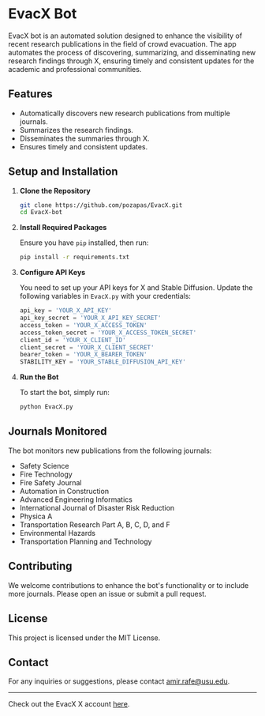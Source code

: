 
# EvacX Bot

EvacX bot is an automated solution designed to enhance the visibility of recent research publications in the field of crowd evacuation. The app automates the process of discovering, summarizing, and disseminating new research findings through X, ensuring timely and consistent updates for the academic and professional communities.

## Features

- Automatically discovers new research publications from multiple journals.
- Summarizes the research findings.
- Disseminates the summaries through X.
- Ensures timely and consistent updates.

## Setup and Installation

1. **Clone the Repository**

   ```bash
   git clone https://github.com/pozapas/EvacX.git
   cd EvacX-bot
   ```

2. **Install Required Packages**

   Ensure you have `pip` installed, then run:

   ```bash
   pip install -r requirements.txt
   ```

3. **Configure API Keys**

   You need to set up your API keys for X and Stable Diffusion. Update the following variables in `EvacX.py` with your credentials:

   ```python
   api_key = 'YOUR_X_API_KEY'
   api_key_secret = 'YOUR_X_API_KEY_SECRET'
   access_token = 'YOUR_X_ACCESS_TOKEN'
   access_token_secret = 'YOUR_X_ACCESS_TOKEN_SECRET'
   client_id = 'YOUR_X_CLIENT_ID'
   client_secret = 'YOUR_X_CLIENT_SECRET'
   bearer_token = 'YOUR_X_BEARER_TOKEN'
   STABILITY_KEY = 'YOUR_STABLE_DIFFUSION_API_KEY'
   ```

4. **Run the Bot**

   To start the bot, simply run:

   ```bash
   python EvacX.py
   ```

## Journals Monitored

The bot monitors new publications from the following journals:

- Safety Science
- Fire Technology
- Fire Safety Journal
- Automation in Construction
- Advanced Engineering Informatics
- International Journal of Disaster Risk Reduction
- Physica A
- Transportation Research Part A, B, C, D, and F
- Environmental Hazards
- Transportation Planning and Technology

## Contributing

We welcome contributions to enhance the bot's functionality or to include more journals. Please open an issue or submit a pull request.

## License

This project is licensed under the MIT License.

## Contact

For any inquiries or suggestions, please contact amir.rafe@usu.edu.

---

Check out the EvacX X account [here](https://x.com/EvacuationModel).
